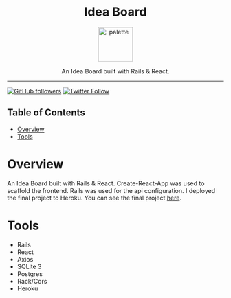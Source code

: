 <div align="center">
<h1>Idea Board</h1>

<a href="https://www.emojione.com/emoji/1f4a1">
<img height="80" width="80" alt="palette" src="https://user-images.githubusercontent.com/26611339/40788877-100f43bc-64bf-11e8-89a6-8e6d0d164475.png" />
</a>

<p> An Idea Board built with Rails & React. </p>
</div>

<hr />

[![GitHub followers](https://img.shields.io/github/followers/christiandavidturner.svg?style=social&label=Follow)](http://github.com/christiandavidturner) [![Twitter Follow](https://img.shields.io/twitter/follow/imcdt.svg?style=social&label=Follow)](https://twitter.com/imcdt)

## Table of Contents

* [Overview](#overview)
* [Tools](#tools)

# Overview

An Idea Board built with Rails & React. Create-React-App was used to scaffold the frontend. Rails was used for the api configuration. I deployed the final project to Heroku. You can see the final project [here](#).

# Tools

* Rails
* React
* Axios
* SQLite 3
* Postgres
* Rack/Cors
* Heroku
